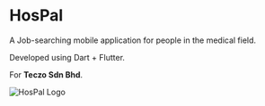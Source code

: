 # HosPal

A Job-searching mobile application for people in the medical field.

Developed using Dart + Flutter.

For **Teczo Sdn Bhd**.

![HosPal Logo](https://user-images.githubusercontent.com/96708800/199993708-65eff58c-fdff-4a29-96ec-2960ca0edf85.png)
